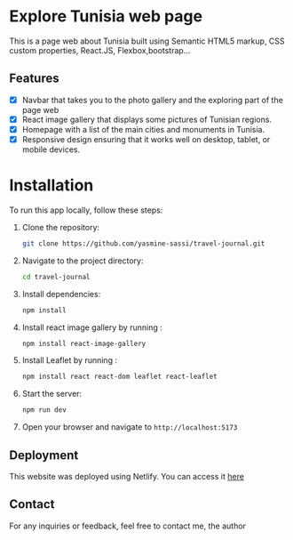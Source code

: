 # Explore Tunisia web page

This is a page web about Tunisia built using Semantic HTML5 markup, CSS custom properties, React.JS, Flexbox,bootstrap...

## Features
- [x]  Navbar that takes you to the photo gallery and the exploring part of the page web
- [x]  React image gallery that displays some pictures of Tunisian regions.
- [x]  Homepage with a list of the main cities and monuments in Tunisia.
- [x]  Responsive design ensuring that it works well on desktop, tablet, or mobile devices.

# Installation


To run this app locally, follow these steps:

1. Clone the repository:

   ```bash
   git clone https://github.com/yasmine-sassi/travel-journal.git
2. Navigate to the project directory:

   ```bash
   cd travel-journal
3. Install dependencies:
   ```bash
   npm install
4. Install react image  gallery by running :
    ```bash
    npm install react-image-gallery
5. Install Leaflet by running :
    ```bash
    npm install react react-dom leaflet react-leaflet
6. Start the server:
   ```bash
   npm run dev
7. Open your browser and navigate to  `http://localhost:5173`

## Deployment

This website was deployed using Netlify. You can access it [here](https://explore-tn.netlify.app/)

## Contact

For any inquiries or feedback, feel free to contact me, the author

